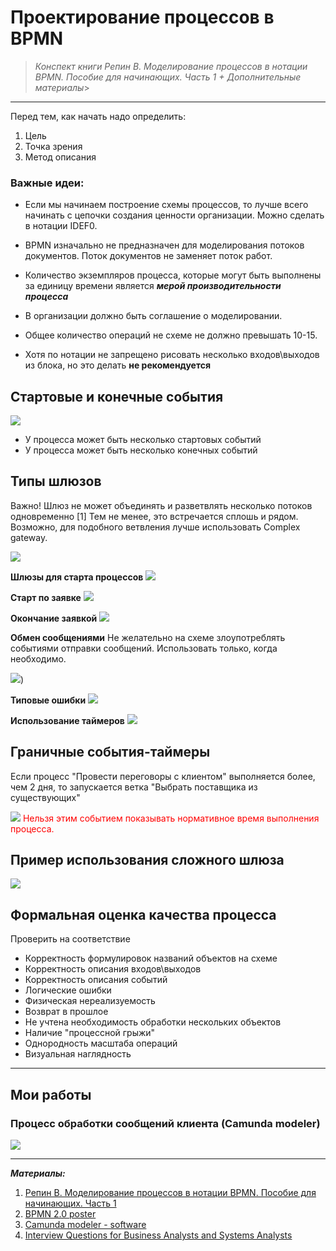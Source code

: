 # Проектирование процессов в BPMN
> *Конспект книги Репин В. Моделирование процессов в нотации BPMN. Пособие для начинающих. Часть 1 + Дополнительные материалы*>

-------
Перед тем, как начать надо определить:
1. Цель
2. Точка зрения
3. Метод описания

### Важные идеи:

* Если мы начинаем построение схемы процессов, то лучше всего начинать с цепочки создания ценности организации. Можно сделать в нотации IDEF0.

* BPMN изначально не предназначен для моделирования потоков документов. Поток документов не заменяет поток работ.
* Количество экземпляров процесса, которые могут быть выполнены за единицу времени является  ***мерой производительности процесса***
* В организации должно быть соглашение о моделировании.
* Общее количество операций не схеме не должно превышать 10-15.
* Хотя по нотации не запрещено рисовать несколько входов\выходов из блока, но  это делать **не рекомендуется**

## Стартовые и конечные события

![](images/BPMN_Start_evnt.png)

* У процесса может быть несколько стартовых событий
* У процесса может быть несколько конечных событий



## Типы шлюзов
Важно! Шлюз не может объединять и разветвлять несколько потоков одновременно [1]
Тем не менее, это встречается сплошь и рядом. Возможно, для подобного ветвления лучше использовать Complex gateway.

![](images/BPMN_Gates.png)

**Шлюзы для старта процессов**
![](images/BPMN_Gates_forStart.png)

**Старт по заявке**
![](images/BPMN_Start_byEvent.png)

**Окончание заявкой**
![](images/BPMN_Утв_evnt.png)

**Обмен сообщениями**
Не желательно на схеме злоупотреблять событиями отправки сообщений. Использовать только, когда необходимо. 

![](images/BPMN_Msg_interaction.png))

**Типовые ошибки**
![](images/BPMN_Msg_interaction_errors.png)

**Использование таймеров**
![](images/BPMN_evnt_timer.png)

## Граничные события-таймеры
Если процесс "Провести переговоры с клиентом" выполняется более, чем 2 дня, то запускается ветка "Выбрать поставщика из существующих"

![](images/BPMN_Timer_for_action.png)
<span style="color:red">Нельзя этим событием показывать нормативное время выполнения процесса.</span>


## Пример использования сложного шлюза

![](images/BPMN_Complicated_gw.png)
## Формальная оценка качества процесса
Проверить на соответствие
* Корректность формулировок названий объектов на схеме
* Корректность описания входов\выходов
* Корректность описания событий
* Логические ошибки
* Физическая нереализуемость
* Возврат в прошлое
* Не учтена необходимость обработки нескольких объектов
* Наличие "процессной грыжи"
* Однородность масштаба операций
* Визуальная наглядность
----------
## Мои работы
### Процесс обработки сообщений клиента (Camunda modeler)
![](images/MY_CAMUNDA_Support_processes.png)

------
***Материалы:*** 
1. [Репин В. Моделирование процессов в нотации BPMN. Пособие для начинающих. Часть 1](../Resources/pdf/Repin_V._Modelirovanie_Biznes_Proc.epub)
2. [BPMN 2.0 poster](http://www.bpmb.de/images/BPMN2_0_Poster_EN.pdf)
3. [Camunda modeler - software ](https://camunda.com/download/modeler/)
4. [Interview Questions for Business Analysts and Systems Analysts](https://www.modernanalyst.com/Careers/InterviewQuestions/tabid/128/articleType/CategoryView/categoryId/40/Business-Process-Modeling-Notation-BPMN.aspx)